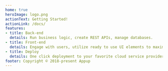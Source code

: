 ```yaml
---
home: true
heroImage: logo.png
actionText: Getting Started!
actionLink: /docs/
features:
- title: Back-end
  details: Run business logic, create REST APIs, manage databases.
- title: Front-end
  details: Engage with users, utilize ready to use UI elements to maximize the UX.
- title: Deploy
  details: One click deployment to your favorite cloud service provider.
footer: Copyright © 2018-present Appup
---
```


